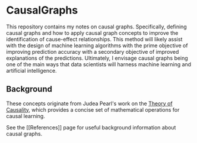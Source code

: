 # CausalGraphs
This repository contains my notes on causal graphs. Specifically, defining causal graphs and how to apply causal graph concepts to improve the identification of cause-effect relationships. This method will likely assist with the design of machine learning algorithms with the prime objective of improving prediction accuracy with a secondary objective of improved explanations of the predictions. Ultimately, I envisage causal graphs being one of the main ways that data scientists will harness machine learning and artificial intelligence.

## Background
These concepts originate from Judea Pearl's work on the [Theory of Causality](http://bayes.cs.ucla.edu/home.htm), which provides a concise set of mathematical operations for causal learning.

See the [[References]] page for useful background information about causal graphs.
